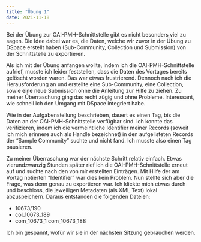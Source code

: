 ```yaml
---
title: "Übung 1"
date: 2021-11-18
---
```


Bei der Übung zur OAI-PMH-Schnittstelle gibt es nicht besonders viel zu sagen. Die Idee dabei war es, die Daten, welche wir zuvor in der Übung zu DSpace erstellt haben (Sub-Community, Collection und Submission) von der Schnittstelle zu exportieren.

Als ich mit der Übung anfangen wollte, indem ich die OAI-PMH-Schnittstelle aufrief, musste ich leider feststellen, dass die Daten des Vortages bereits gelöscht worden waren. Das war etwas frustrierend. Dennoch nach ich die Herausforderung an und erstellte eine Sub-Community, eine Collection, sowie eine neue Submission ohne die Anleitung zur Hilfe zu ziehen. Zu meiner Überraschung ging das recht zügig und ohne Probleme. Interessant, wie schnell ich den Umgang mit DSpace integriert habe. 

Wie in der Aufgabenstellung beschrieben, dauert es einen Tag, bis die Daten an der OAI-PMH-Schnittstelle verfügbar sind. Ich konnte das verifizieren, indem ich die vermeintliche Identifier meiner Records (soweit ich mich erinnere auch als Handle bezeichnet) in den aufgelisteten Records der “Sample Community” suchte und nicht fand. Ich musste also einen Tag pausieren.

Zu meiner Überraschung war der nächste Schritt relativ einfach. Etwas vierundzwanzig Stunden später rief ich die OAI-PMH-Schnittstelle erneut auf und suchte nach den von mir erstellten Einträgen. Mit Hilfe der am Vortag notierten “Identifier” war dies kein Problem. Nun stellte sich aber die Frage, was denn genau zu exportieren war. Ich klickte mich etwas durch und beschloss, die jeweiligen Metadaten (als XML Text) lokal abzuspeichern. Daraus entstanden die folgenden Dateien:

* 10673/190
* col_10673_189
* com_10673_1
com_10673_188

Ich bin gespannt, wofür wir sie in der nächsten Sitzung gebrauchen werden.
